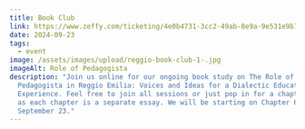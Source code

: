 ```yaml
---
title: Book Club
link: https://www.zeffy.com/ticketing/4e0b4731-3cc2-49ab-8e9a-9e531e9b772f
date: 2024-09-23
tags:
  - event
image: /assets/images/upload/reggio-book-club-1-.jpg
imageAlt: Role of Pedagogista
description: "Join us online for our ongoing book study on The Role of the
  Pedagogista in Reggio Emilia: Voices and Ideas for a Dialectic Educational
  Experience. Feel free to join all sessions or just pop in for a chapter or two
  as each chapter is a separate essay. We will be starting on Chapter 6 this on
  September 23."
---
```


